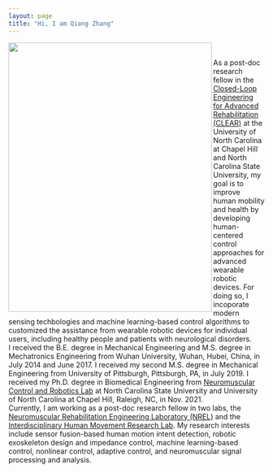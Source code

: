 ```yaml
---
layout: page
title: "Hi, I am Qiang Zhang"
---
```

<img align="left" width="400" height="530" src="https://user-images.githubusercontent.com/75514501/179544133-a9956682-4b3d-4243-a920-c7d66d128b3a.jpg">

<br clear="right"/>

As a post-doc research fellow in the [Closed-Loop Engineering for Advanced Rehabilitation (CLEAR)](https://www.clear-ncsu-unc.com/) at the University of North Carolina at Chapel Hill and North Carolina State University, my goal is to improve human mobility and health by developing human-centered control approaches for advanced wearable robotic devices. For doing so, I incoporate modern sensing techbologies and machine learning-based control algorithms to customized the assistance from wearable robotic devices for individual users, including healthy people and patients with neurological disorders.
<br/>
I received the B.E. degree in Mechanical Engineering and M.S. degree in Mechatronics Engineering from Wuhan University, Wuhan, Hubei, China, in July 2014 and June 2017. I received my second M.S. degree in Mechanical Engineering from University of Pittsburgh, Pittsburgh, PA, in July 2019. I received my Ph.D. degree in Biomedical Engineering from [Neuromuscular Control and Robotics Lab](http://www.sharmalabncsu.org/) at North Carolina State University and University of North Carolina at Chapel Hill, Raleigh, NC, in Nov. 2021. 
<br/>
Currently, I am working as a post-doc research fellow in two labs, the [Neuromuscular Rehabilitation Engineering Laboratory (NREL)](https://nrel.bme.unc.edu/) and the [Interdisciplinary Human Movement Research Lab](https://www.med.unc.edu/ahs/physical/research/interdisciplinary-human-movement-research-lab/). My research interests include sensor fusion-based human motion intent detection, robotic exoskeleton design and impedance control, machine learning-based control, nonlinear control, adaptive control, and neuromuscular signal processing and analysis.
